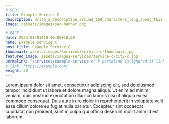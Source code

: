```yaml
---
# SEO
title: Example Service C
description: write_a_description_around_160_characters_long_about_this_SERVICE
image: /assets/images/seo/banner.png

# PAGE
date: 2023-01-01T10:00:00+10:00
name: Example Service C
post_title: Example Service C
thumbnail: assets/images/services/service-c/thumbnail.jpg
featured_image: assets/images/services/service-c/city-c.jpg
permalink: "/services/example-service-c" # permalink is ignored if link is enabled
# link: https://example.com/
weight: 30
---
```


Lorem ipsum dolor sit amet, consectetur adipiscing elit, sed do eiusmod tempor incididunt ut labore et dolore magna aliqua. Ut enim ad minim veniam, quis nostrud exercitation ullamco laboris nisi ut aliquip ex ea commodo consequat. Duis aute irure dolor in reprehenderit in voluptate velit esse cillum dolore eu fugiat nulla pariatur. Excepteur sint occaecat cupidatat non proident, sunt in culpa qui officia deserunt mollit anim id est laborum.